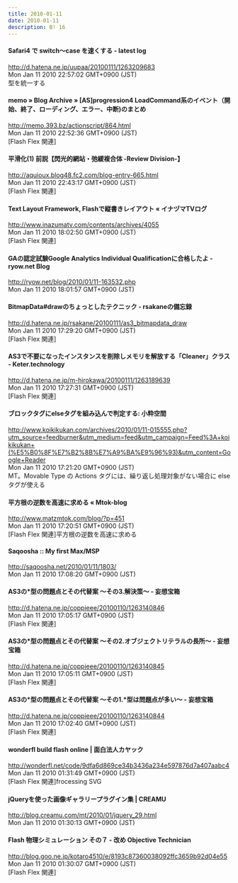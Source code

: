 ```yaml
---
title: 2010-01-11
date: 2010-01-11
description: B! 16
---
```


####  Safari4 で switch〜case を速くする - latest log
http://d.hatena.ne.jp/uupaa/20100111/1263209683<br>
Mon Jan 11 2010 22:57:02 GMT+0900 (JST)<br>
型を統一する


#### memo » Blog Archive » [AS]progression4 LoadCommand系のイベント（開始、終了、ローディング、エラー、中断)のまとめ
http://memo.393.bz/actionscript/864.html<br>
Mon Jan 11 2010 22:52:36 GMT+0900 (JST)<br>
[Flash Flex 関連]


#### 平滑化(1) 前説【閃光的網站・弛緩複合体 -Review Division-】
http://aquioux.blog48.fc2.com/blog-entry-665.html<br>
Mon Jan 11 2010 22:43:17 GMT+0900 (JST)<br>
[Flash Flex 関連]


#### Text Layout Framework, Flashで縦書きレイアウト « イナヅマTVログ
http://www.inazumatv.com/contents/archives/4055<br>
Mon Jan 11 2010 18:02:50 GMT+0900 (JST)<br>
[Flash Flex 関連]


#### GAの認定試験Google Analytics Individual Qualificationに合格したよ - ryow.net Blog
http://ryow.net/blog/2010/01/11-163532.php<br>
Mon Jan 11 2010 18:01:57 GMT+0900 (JST)<br>


#### BitmapData#drawのちょっとしたテクニック - rsakaneの備忘録
http://d.hatena.ne.jp/rsakane/20100111/as3_bitmapdata_draw<br>
Mon Jan 11 2010 17:29:20 GMT+0900 (JST)<br>
[Flash Flex 関連]


#### AS3で不要になったインスタンスを削除しメモリを解放する「Cleaner」クラス - Keter.technology
http://d.hatena.ne.jp/m-hirokawa/20100111/1263189639<br>
Mon Jan 11 2010 17:27:31 GMT+0900 (JST)<br>
[Flash Flex 関連]


#### ブロックタグにelseタグを組み込んで判定する: 小粋空間
http://www.koikikukan.com/archives/2010/01/11-015555.php?utm_source=feedburner&utm_medium=feed&utm_campaign=Feed%3A+koikikukan+(%E5%B0%8F%E7%B2%8B%E7%A9%BA%E9%96%93)&utm_content=Google+Reader<br>
Mon Jan 11 2010 17:21:20 GMT+0900 (JST)<br>
MT。Movable Type の Actions タグには、繰り返し処理対象がない場合に else タグが使える


#### 平方根の逆数を高速に求める « Mtok-blog
http://www.matzmtok.com/blog/?p=451<br>
Mon Jan 11 2010 17:20:51 GMT+0900 (JST)<br>
[Flash Flex 関連]平方根の逆数を高速に求める


#### Saqoosha :: My first Max/MSP
http://saqoosha.net/2010/01/11/1803/<br>
Mon Jan 11 2010 17:08:20 GMT+0900 (JST)<br>


#### AS3の*型の問題点とその代替案 〜その3.解決策〜 - 妄想宝箱
http://d.hatena.ne.jp/coppieee/20100110/1263140846<br>
Mon Jan 11 2010 17:05:17 GMT+0900 (JST)<br>
[Flash Flex 関連]


#### AS3の*型の問題点とその代替案 〜その2.オブジェクトリテラルの長所〜 - 妄想宝箱
http://d.hatena.ne.jp/coppieee/20100110/1263140845<br>
Mon Jan 11 2010 17:05:11 GMT+0900 (JST)<br>
[Flash Flex 関連]


#### AS3の*型の問題点とその代替案 〜その1.*型は問題点が多い〜 - 妄想宝箱
http://d.hatena.ne.jp/coppieee/20100110/1263140844<br>
Mon Jan 11 2010 17:02:40 GMT+0900 (JST)<br>
[Flash Flex 関連]


#### wonderfl build flash online | 面白法人カヤック
http://wonderfl.net/code/9dfa6d869ce34b3436a234e597876d7a407aabc4<br>
Mon Jan 11 2010 01:31:49 GMT+0900 (JST)<br>
[Flash Flex 関連]frocessing SVG


#### jQueryを使った画像ギャラリープラグイン集 | CREAMU
http://blog.creamu.com/mt/2010/01/jquery_29.html<br>
Mon Jan 11 2010 01:30:13 GMT+0900 (JST)<br>


#### Flash 物理シミュレーション その７ - 改め Objective Technician
http://blog.goo.ne.jp/kotaro4510/e/8193c87360038092ffc3659b92d04e55<br>
Mon Jan 11 2010 01:30:07 GMT+0900 (JST)<br>
[Flash Flex 関連]


